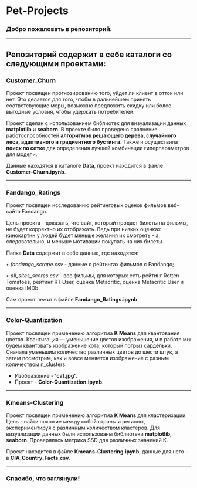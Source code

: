 # Pet-Projects

### Добро пожаловать в репозиторий.

-----

## Репозиторий содержит в себе каталоги со следующими проектами: 

### **Customer_Churn**

Проект посвящен прогнозированию того, уйдет ли клиент в отток или нет. Это делается для того, чтобы в дальнейшем принять соответсвующие меры, возможно предложить скидку или более выгодные условия, чтобы удержать потребителей.

Проект сделан с использованием библиотек для визуализации данных **matplotlib** и **seaborn**. В проекте было проведено сравнение работоспособностей **алгоритмов решающего дерева, случайного леса, адаптивного и градиентного бустинга.** Также я осуществила **поиск по сетке** для определения лучшей комбинации гиперпараметров для модели.

Данные находятся в каталоге **Data**, проект находится в файле **Customer-Churn.ipynb**.

-----

### **Fandango_Ratings**

Проект посвящен исследованию рейтинговых оценок фильмов веб-сайта Fandango.

Цель проекта - доказать, что сайт, который продает билеты на фильмы, не будет корректно их отображать. Ведь при низких оценках кинокартин у людей будет меньше желания их смотреть - а, следовательно, и меньше мотивации покупать на них билеты.

Папка **Data** содержит в себе данные, где находятся:

• _fandango_scrape.csv_  - данные о рейтингах фильмов с Fandango;

• _all_sites_scores.csv_ - все фильмы, для которых есть рейтинг Rotten Tomatoes, рейтинг RT User, оценка Metacritic, оценка Metacritic User и оценка IMDb.

Сам проект лежит в файле **Fandango_Ratings.ipynb**.

-----

### **Color-Quantization**

Проект посвящен применению алгоритма **K Means** для квантования цветов. Квантизация — уменьшение цветов изображения, и в работе мы будем квантовать изображение кота, который погрыз сардельки. Сначала уменьшим количество различных цветов до шести штук, а затем посмотрим, как и вовсе меняется изображение с разным количеством n_clusters.
* Изображение - **'cat.jpg'**.
* Проект - **Color-Quantization.ipynb**.
-----

### **Kmeans-Clustering**

Проект посвящен применению алгоритма **K Means** для кластеризации. Цель - найти похожие между собой страны и регионы, экспериментируя с различным количеством кластеров.
Для визуализации данных были использованы библиотеки **matplotlib, seaborn**. Проверялась метрика SSD для различных значений K.

Проект находится в файле **Kmeans-Clustering.ipynb**, данные для него – в **CIA_Country_Facts.csv**.

-----
### Спасибо, что заглянули!
